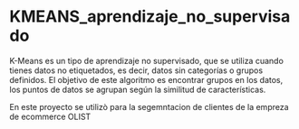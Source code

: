 # KMEANS_aprendizaje_no_supervisado
K-Means es un tipo de aprendizaje no supervisado, que se utiliza cuando tienes datos no etiquetados, es decir, datos sin categorías o grupos definidos. El objetivo de este algoritmo es encontrar grupos en los datos, los puntos de datos se agrupan según la similitud de características.

En este proyecto se utilizò para la segemntacion de clientes de la empreza de ecommerce OLIST

